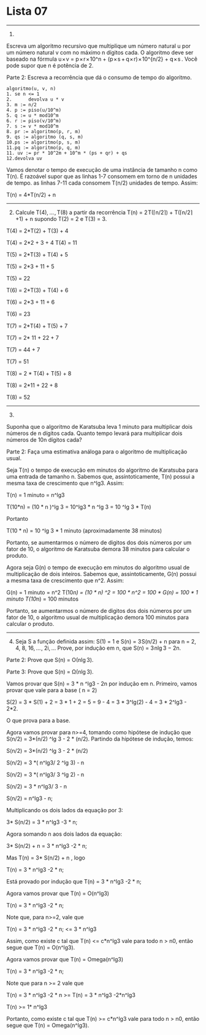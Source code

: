 # Lista 07

***

1) 

Escreva um algoritmo recursivo que multiplique um número natural u por um número natural v com no máximo n dígitos cada. O algoritmo deve ser baseado na fórmula  u × v = p × r × 10^n + (p × s + q × r) × 10^{n/2} + q × s . Você pode supor que n é potência de 2.

Parte 2: Escreva a recorrência que dá o consumo de tempo do algoritmo.

```
algoritmo(u, v, n)
1. se n <= 1
2. 		devolva u * v
3. m := n/2
4. p := piso(u/10^m)
5. q := u * mod10^m
6. r := piso(v/10^m)
7. s := v * mod10^m
8. pr := algoritmo(p, r, m)
9. qs := algoritmo (q, s, m)
10.ps := algoritmo(p, s, m)
11.pq := algoritmo(p, q, m)
11. uv := pr * 10^2m + 10^m * (ps + qr) + qs
12.devolva uv
```

Vamos denotar o tempo de execução de uma instância de tamanho n como T(n). É razoável supor que as linhas 1-7 consomem em torno de n unidades de tempo. as linhas 7-11 cada consomem T(n/2) unidades de tempo. Assim:

T(n) = 4*T(n/2) + n

***

2) Calcule T(4), … , T(8) a partir da  recorrência T(n) =  2 T(⌈n/2⌉) +  T(⌈n/2⌉ +1) + n supondo T(2) = 2 e T(3) = 3.

T(4) = 2*T(2) + T(3) + 4

T(4) = 2*2 + 3 + 4
T(4) = 11



T(5) = 2*T(3) + T(4) + 5

T(5) = 2*3 + 11 + 5

T(5) = 22



T(6) = 2*T(3) + T(4) + 6

T(6) = 2*3 + 11 + 6

T(6) = 23



T(7) = 2*T(4) + T(5) + 7

T(7)  = 2* 11 + 22 + 7

T(7) = 44 + 7

T(7) = 51



T(8) = 2 * T(4) + T(5) + 8

T(8) = 2*11 + 22 + 8

T(8) = 52 

***

3)

Suponha que o algoritmo de Karatsuba leva 1 minuto para multiplicar dois números de n dígitos cada. Quanto tempo levará para multiplicar dois números de 10n dígitos cada?

Parte 2: Faça uma estimativa análoga para o algoritmo de  multiplicação usual.



Seja T(n) o tempo de execução em minutos do algoritmo de Karatsuba para uma entrada de tamanho n. Sabemos que, assintoticamente, T(n) possui a mesma taxa de crescimento que n^lg3. Assim:



T(n) = 1 minuto = n^lg3

T(10*n) = (10 * n )^lg 3 = 10^lg3 * n ^lg 3 = 10 ^lg 3 * T(n)

Portanto

T(10 * n) = 10 ^lg 3 * 1 minuto (aproximadamente 38 minutos)

Portanto, se aumentarmos o número de digitos dos dois números por um fator de 10, o algoritmo de Karatsuba demora 38 minutos para calcular o produto.

Agora seja G(n) o tempo de execução em minutos do algoritmo usual de multiplicação de dois inteiros. Sabemos que, assintoticamente, G(n) possui a mesma taxa de crescimento que n^2. Assim:

G(n) = 1 minuto = n^2
T(10*n) = (10 * n) ^2 = 100 * n^2 = 100 * G(n) = 100 * 1 minuto
T(10*n) = 100 minutos



Portanto, se aumentarmos o número de digitos dos dois números por um fator de 10, o algoritmo usual de multiplicação demora 100 minutos para calcular o produto.

***

4) Seja S a função definida assim: S(1) = 1 e S(n) = 3 S(n/2) + n  para n = 2, 4, 8, 16, … ,  2i, … Prove, por indução em n, que S(n) = 3 nlg 3 − 2n.

Parte 2: Prove  que S(n) = Ο(nlg 3).

Parte 3: Prove  que S(n) = Ω(nlg 3).



Vamos provar que S(n) = 3 * n ^lg3 - 2n por indução em n. Primeiro, vamos provar que vale para a base ( n = 2)



S(2) = 3 * S(1) + 2 = 3 * 1 + 2 = 5 = 9 - 4 = 3 * 3^lg(2) - 4 = 3 * 2^lg3 - 2*2.

O que prova para a base.



Agora vamos provar para n>=4, tomando como hipótese de indução que S(n/2) = 3*(n/2) ^lg 3 - 2 * (n/2). Partindo da hipótese de indução, temos:



S(n/2) = 3*(n/2) ^lg 3 - 2 * (n/2)

S(n/2) = 3 *( n^lg3/ 2 ^lg 3) - n

S(n/2) = 3 *( n^lg3/ 3 ^lg 2) - n

S(n/2) = 3 * n^lg3/ 3  - n

S(n/2) = n^lg3  - n;

Multiplicando os dois lados da equação por 3:

3* S(n/2) = 3 * n^lg3  -3 * n;

Agora somando n aos dois lados da equação:

3* S(n/2) + n = 3 * n^lg3  -2 * n; 

Mas T(n) = 3* S(n/2) + n , logo

T(n) =  3 * n^lg3  -2 * n;


Está provado por indução que T(n) =  3 * n^lg3  -2 * n;

Agora vamos provar que T(n) = O(n^lg3)

T(n) =  3 * n^lg3  -2 * n;

Note que, para n>=2, vale que

T(n) =  3 * n^lg3  -2 * n; <= 3 * n^lg3

Assim, como existe c tal que T(n) <= c*n^lg3 vale para todo n > n0, então segue que T(n) = O(n^lg3).



Agora vamos provar que T(n) = Omega(n^lg3)

T(n) =  3 * n^lg3  -2 * n;

Note que para n >= 2 vale que

T(n) =  3 * n^lg3  -2 * n >= T(n) =  3 * n^lg3  -2*n^lg3

T(n) >= 1* n^lg3



Portanto, como existe c tal que T(n) >= c*n^lg3 vale para todo n > n0, então segue que T(n) = Omega(n^lg3).